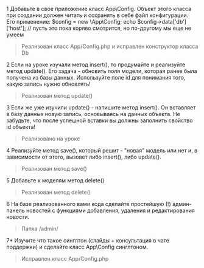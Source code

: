 1 Добавьте в свое приложение класс App\Config. Объект этого класса при создании должен читать и сохранять в себе файл конфигурации. Его применение:
$config = new \App\Config;
echo $config->data['db']['host'];
// пусть это пока коряво смотрится, но по-другому мы еще не умеем
> Реализован класс App/Config.php и исправлен конструктор класса Db

2 Если на уроке изучали метод insert(), то продумайте и реализуйте метод update(). Его задача - обновить поля модели, которая ранее была получена из базы данных. Используйте поле id для понимания того, какую запись нужно обновлять!
> Реализован метод update()

3 Если же уже изучили update() - напишите метод insert(). Он вставляет в базу данных новую запись, основываясь на данных объекта. Не забудьте, что после успешной вставки вы должны заполнить свойство id объекта!
> Реализовано на уроке

4 Реализуйте метод save(), который решит - "новая" модель или нет и, в зависимости от этого, вызовет либо insert(), либо update().
> Реализован метод save()

5 Добавьте к моделям метод delete()
> Реализован метод delete()

6 На базе реализованного вами кода сделайте простейшую (!) админ-панель новостей с функциями добавления, удаления и редактирования новости.
> Папка /admin/

7* Изучите что такое синглтон (слайды + консультация в чате поддержки) и сделайте класс App\Config синглтоном.
> Исправлен класс App/Config.php
